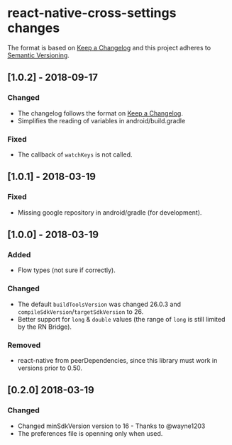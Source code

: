 # react-native-cross-settings changes

The format is based on [Keep a Changelog](http://keepachangelog.com/en/1.0.0/) and this project adheres to [Semantic Versioning](http://semver.org/spec/v2.0.0.html).

## [1.0.2] - 2018-09-17
### Changed
- The changelog follows the format on [Keep a Changelog](http://keepachangelog.com/en/1.0.0/).
- Simplifies the reading of variables in android/build.gradle

### Fixed
- The callback of `watchKeys` is not called.

## [1.0.1] - 2018-03-19
### Fixed
- Missing google repository in android/gradle (for development).

## [1.0.0] - 2018-03-19
### Added
- Flow types (not sure if correctly).
### Changed
- The default `buildToolsVersion` was changed 26.0.3 and `compileSdkVersion`/`targetSdkVersion` to 26.
- Better support for `long` & `double` values (the range of `long` is still limited by the RN Bridge).
### Removed
- react-native from peerDependencies, since this library must work in versions prior to 0.50.

## [0.2.0] 2018-03-19
### Changed
- Changed minSdkVersion version to 16 - Thanks to @wayne1203
- The preferences file is openning only when used.
